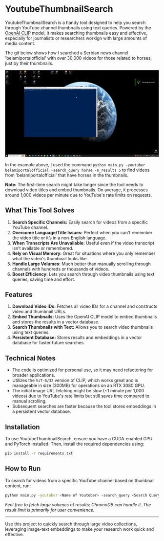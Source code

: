 ﻿# YoutubeThumbnailSearch

YoutubeThumbnailSearch is a handy tool designed to help you search through YouTube channel thumbnails using text queries. Powered by the [OpenAI CLIP](https://openai.com/index/clip/) model, it makes searching thumbnails easy and effective, especially for journalists or researchers workign with large amounts of media content.

The gif below shows how I searched a Serbian news channel 'belamiportalofficial' with over 30,000 videos for those related to horses, just by their thumbnails.

![gif](https://github.com/FardinAhsan146/YoutubeThumbnailSearch/blob/master/docs/show.gif)

In the example above, I used the command `python main.py -youtuber belamiportalofficial -search_query horse -n_results 5` to find videos from 'belamiportalofficial' that have horses in the thumbnails.

**Note:** The first-time search might take longer since the tool needs to download video titles and embed thumbnails. On average, it processes around 1,000 videos per minute due to YouTube's rate limits on requests.

## What This Tool Solves

1. **Search Specific Channels:** Easily search for videos from a specific YouTube channel.
2. **Overcome Language/Title Issues:** Perfect when you can't remember the video title or it’s in a non-English language.
3. **When Transcripts Are Unavailable:** Useful even if the video transcript isn’t available or remembered.
4. **Rely on Visual Memory:** Great for situations where you only remember what the video's thumbnail looks like.
5. **Handle Large Volumes:** Much better than manually scrolling through channels with hundreds or thousands of videos.
6. **Boost Efficiency:** Lets you search through video thumbnails using text queries, saving time and effort.

## Features

1. **Download Video IDs:** Fetches all video IDs for a channel and constructs video and thumbnail URLs.
2. **Embed Thumbnails:** Uses the OpenAI CLIP model to embed thumbnails and stores the results in a vector database.
3. **Search Thumbnails with Text:** Allows you to search video thumbnails using text queries.
4. **Persistent Database:** Stores results and embeddings in a vector database for faster future searches.

## Technical Notes

- The code is optimized for personal use, so it may need refactoring for broader applications.
- Utilizes the `ViT-B/32` version of CLIP, which works great and is manageable in size (300MB) for operations on an RTX 3080 GPU.
- The initial image URL fetching might be slow (~1 minute per 1,000 videos) due to YouTube's rate limits but still saves time compared to manual scrolling.
- Subsequent searches are faster because the tool stores embeddings in a persistent vector database.

## Installation

To use YoutubeThumbnailSearch, ensure you have a CUDA-enabled GPU and PyTorch installed. Then, install the required dependencies using:

```bash
pip install -r requirements.txt
```

## How to Run

To search for videos from a specific YouTube channel based on thumbnail content, run:

```bash
python main.py -youtuber <Name of Youtuber> -search_query <Search Query> -n_results <Number of Results to Fetch>
```

*Feel free to fetch large volumes of results; ChromaDB can handle it. The result limit is primarily for user convenience.*

---

Use this project to quickly search through large video collections, leveraging image-text embeddings to make your research work quick and effective.
